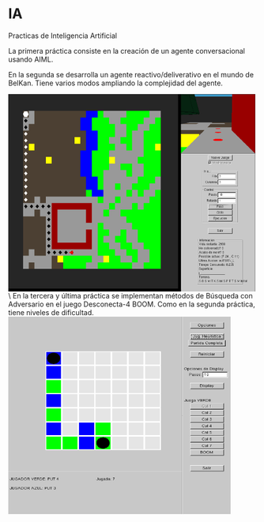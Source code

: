 # IA
Practicas de Inteligencia Artificial

La primera práctica consiste en la creación de un agente conversacional usando AIML.

En la segunda se desarrolla un agente reactivo/deliverativo en el mundo de BelKan. Tiene varios modos ampliando la complejidad del agente.

<div class="verticalhorizontal">
<a href="url"><img src="https://github.com/victory06/IA/blob/master/doc/P2.png" align="left" height="400" width="500" alt="centered image" ></a>
</div>
\
En la tercera y última práctica se implementan métodos de Búsqueda con Adversario en el juego Desconecta-4 BOOM. Como en la segunda práctica, tiene niveles de dificultad.

<div class="verticalhorizontal">
<a href="url"><img src="https://github.com/victory06/IA/blob/master/doc/P3.png" align="left" height="400" width="450" alt="centered image" ></a>
</div>
